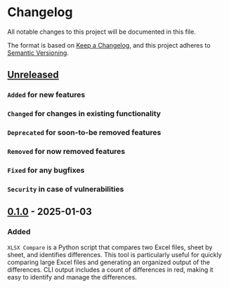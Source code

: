# Changelog

All notable changes to this project will be documented in this file.

The format is based on [Keep a Changelog](https://keepachangelog.com/en/1.0.0/),
and this project adheres to [Semantic Versioning](https://semver.org/spec/v2.0.0.html).

## [Unreleased]

### `Added` for new features

### `Changed` for changes in existing functionality

### `Deprecated` for soon-to-be removed features

### `Removed` for now removed features

### `Fixed` for any bugfixes

### `Security` in case of vulnerabilities

## [0.1.0] - 2025-01-03

### Added

`XLSX Compare` is a Python script that compares two Excel files, sheet by sheet, and identifies differences. This tool is particularly useful for quickly comparing large Excel files and generating an organized output of the differences. CLI output includes a count of differences in red, making it easy to identify and manage the differences.

[Unreleased]: https://github.com/WorkOfStan/xlsx-compare/compare/v0.1.0...HEAD
[0.1.0]: https://github.com/WorkOfStan/xlsx-compare/releases/tag/v0.1.0
